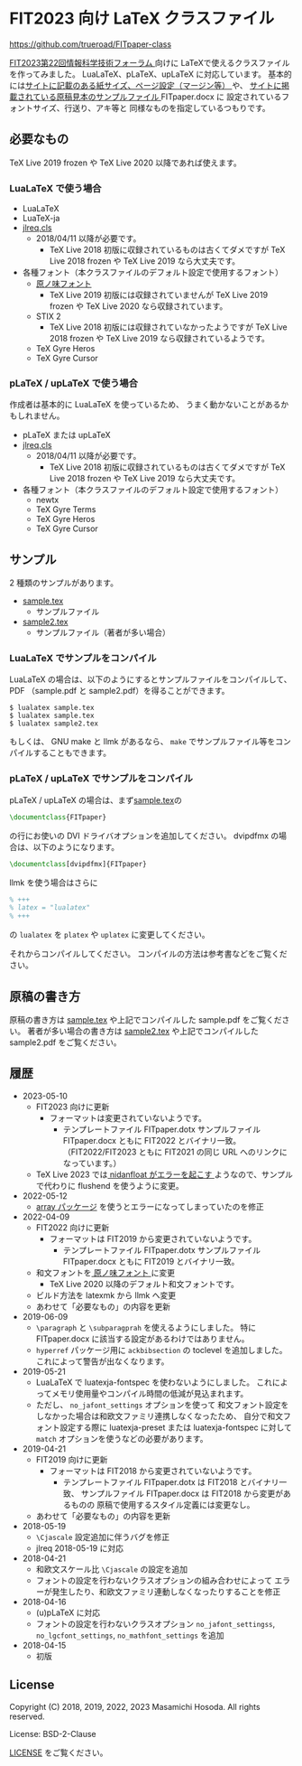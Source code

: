 <!-- -*- coding: utf-8 -*- -->
# FIT2023 向け LaTeX クラスファイル

[https://github.com/trueroad/FITpaper-class
](https://github.com/trueroad/FITpaper-class)

[FIT2023第22回情報科学技術フォーラム
](https://www.ipsj.or.jp/event/fit/fit2023/)向けに
LaTeXで使えるクラスファイルを作ってみました。
LuaLaTeX、pLaTeX、upLaTeX に対応しています。
基本的には[サイトに記載のある紙サイズ、ページ設定（マージン等）
](https://www.ipsj.or.jp/event/fit/fit2023/paper_require.html#hdg1)や、
[サイトに掲載されている原稿見本のサンプルファイル
](https://www.ipsj.or.jp/event/fit/fit2023/paper_require.html#hdg2)
FITpaper.docx に
設定されているフォントサイズ、行送り、アキ等と
同様なものを指定しているつもりです。

## 必要なもの

TeX Live 2019 frozen や TeX Live 2020 以降であれば使えます。

### LuaLaTeX で使う場合

* LuaLaTeX
* LuaTeX-ja
* [jlreq.cls](https://github.com/abenori/jlreq)
    + 2018/04/11 以降が必要です。
        - TeX Live 2018 初版に収録されているものは古くてダメですが
          TeX Live 2018 frozen や TeX Live 2019 なら大丈夫です。
* 各種フォント（本クラスファイルのデフォルト設定で使用するフォント）
    + [原ノ味フォント](https://github.com/trueroad/HaranoAjiFonts)
        - TeX Live 2019 初版には収録されていませんが
          TeX Live 2019 frozen や TeX Live 2020 なら収録されています。
    + STIX 2
        - TeX Live 2018 初版には収録されていなかったようですが
          TeX Live 2018 frozen や TeX Live 2019 なら収録されているようです。
    + TeX Gyre Heros
    + TeX Gyre Cursor

### pLaTeX / upLaTeX で使う場合

作成者は基本的に LuaLaTeX を使っているため、
うまく動かないことがあるかもしれません。

* pLaTeX または upLaTeX
* [jlreq.cls](https://github.com/abenori/jlreq)
    + 2018/04/11 以降が必要です。
        - TeX Live 2018 初版に収録されているものは古くてダメですが
          TeX Live 2018 frozen や TeX Live 2019 なら大丈夫です。
* 各種フォント（本クラスファイルのデフォルト設定で使用するフォント）
    + newtx
    + TeX Gyre Terms
    + TeX Gyre Heros
    + TeX Gyre Cursor

## サンプル

2 種類のサンプルがあります。

* [sample.tex](./sample.tex)
    + サンプルファイル
* [sample2.tex](./sample2.tex)
    + サンプルファイル（著者が多い場合）

### LuaLaTeX でサンプルをコンパイル

LuaLaTeX の場合は、以下のようにするとサンプルファイルをコンパイルして、
PDF （sample.pdf と sample2.pdf）を得ることができます。

```
$ lualatex sample.tex
$ lualatex sample.tex
$ lualatex sample2.tex
```

もしくは、 GNU make と llmk があるなら、
`make` でサンプルファイル等をコンパイルすることもできます。

### pLaTeX / upLaTeX でサンプルをコンパイル

pLaTeX / upLaTeX の場合は、まず[sample.tex](./sample.tex)の

```tex
\documentclass{FITpaper}
```

の行にお使いの DVI ドライバオプションを追加してください。
dvipdfmx の場合は、以下のようになります。

```tex
\documentclass[dvipdfmx]{FITpaper}
```

llmk を使う場合はさらに

```tex
% +++
% latex = "lualatex"
% +++
```

の `lualatex` を `platex` や `uplatex` に変更してください。

それからコンパイルしてください。
コンパイルの方法は参考書などをご覧ください。

## 原稿の書き方

原稿の書き方は
[sample.tex](./sample.tex) や上記でコンパイルした sample.pdf
をご覧ください。
著者が多い場合の書き方は
[sample2.tex](./sample2.tex) や上記でコンパイルした sample2.pdf
をご覧ください。

## 履歴

* 2023-05-10
    + FIT2023 向けに更新
        - フォーマットは変更されていないようです。
            - テンプレートファイル FITpaper.dotx
              サンプルファイル FITpaper.docx ともに FIT2022 とバイナリ一致。
              （FIT2022/FIT2023 ともに FIT2021 の同じ
              URL へのリンクになっています。）
    + TeX Live 2023 では[
nidanfloat がエラーを起こす
](https://github.com/texjporg/nidanfloat/issues/5)
      ようなので、サンプルで代わりに flushend を使うように変更。
* 2022-05-12
    + [array パッケージ](https://www.ctan.org/pkg/array)
      を使うとエラーになってしまっていたのを修正
* 2022-04-09
    + FIT2022 向けに更新
        - フォーマットは FIT2019 から変更されていないようです。
            - テンプレートファイル FITpaper.dotx
              サンプルファイル FITpaper.docx ともに FIT2019 とバイナリ一致。
    + 和文フォントを[
原ノ味フォント
](https://github.com/trueroad/HaranoAjiFonts)に変更
        - TeX Live 2020 以降のデフォルト和文フォントです。
    + ビルド方法を latexmk から llmk へ変更
    + あわせて「必要なもの」の内容を更新
* 2019-06-09
    + `\paragraph` と `\subparagprah` を使えるようにしました。
      特に FITpaper.docx に該当する設定があるわけではありません。
    + `hyperref` パッケージ用に `ackbibsection` の toclevel を追加しました。
      これによって警告が出なくなります。
* 2019-05-21
    + LuaLaTeX で luatexja-fontspec を使わないようにしました。
      これによってメモリ使用量やコンパイル時間の低減が見込まれます。
    + ただし、 `no_jafont_settings` オプションを使って
      和文フォント設定をしなかった場合は和欧文ファミリ連携しなくなったため、
      自分で和文フォント設定する際に
      luatexja-preset または luatexja-fontspec に対して
      `match` オプションを使うなどの必要があります。
* 2019-04-21
    + FIT2019 向けに更新
        - フォーマットは FIT2018 から変更されていないようです。
            - テンプレートファイル FITpaper.dotx は FIT2018 とバイナリ一致、
              サンプルファイル FITpaper.docx は FIT2018 から変更があるものの
              原稿で使用するスタイル定義には変更なし。
    + あわせて「必要なもの」の内容を更新
* 2018-05-19
    + `\Cjascale` 設定追加に伴うバグを修正
    + jlreq 2018-05-19 に対応
* 2018-04-21
    + 和欧文スケール比 `\Cjascale` の設定を追加
    + フォントの設定を行わないクラスオプションの組み合わせによって
    エラーが発生したり、和欧文ファミリ連動しなくなったりすることを修正
* 2018-04-16
    + (u)pLaTeX に対応
    + フォントの設定を行わないクラスオプション
    `no_jafont_settingss`, `no_lgcfont_settings`, `no_mathfont_settings`
    を追加
* 2018-04-15
    + 初版

## License

Copyright (C) 2018, 2019, 2022, 2023 Masamichi Hosoda. All rights reserved.

License: BSD-2-Clause

[LICENSE](./LICENSE) をご覧ください。
